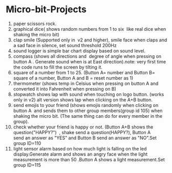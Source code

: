 # Micro-bit-Projects
1.	paper scissors rock.
2.	graphical dice( shows random numbers from 1 to six  like real dice when shaking the micro bit)
3.	clap smile (Supported only in  v2 and higher), smile face when claps and a sad face in silence, set sound threshold 200Hz
4.	sound logger is simple bar chart display based on sound level.
5.	compass (shows all directions and  degree of angle when pressing on button A . Generate sound when is at East direction).note: very first time the code runs to fill the screen by tilting it.
6.	square of a number from 1 to 25. (Button A= number and Button B= square of a number, Button A and B = reset number as 1)
7.	thermometer (shows temp in Celsius when pressing on button A and converted it into Fahrenheit when pressing on B)
8.	stopwatch shows lap with sound when touching on logo button. (works only in v2) alt version shows lap when clicking on the A+B button.
9.	send emojis to your friend (shows emojis randomly when clicking on button A  and sends them to other group members(group id 105) when shaking the micro bit. (The same thing can do for every member in the group).
10.	check whether your friend is happy or not. (Button A+B shows the question("HAPPY?")  , shake send a question(HAPPY?), Button A send an answer as "YES" and Button B send an answer as "NO".Set group ID=110
11. light sensor alarm based on  how much light is falling on the led display.Generate alarm and shows an angry face when the light measurement is more than 50 .Button A shows a light measurement.Set group ID=115
